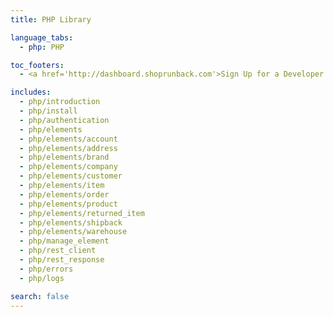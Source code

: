 ```yaml
---
title: PHP Library

language_tabs:
  - php: PHP

toc_footers:
  - <a href='http://dashboard.shoprunback.com'>Sign Up for a Developer Key</a>

includes:
  - php/introduction
  - php/install
  - php/authentication
  - php/elements
  - php/elements/account
  - php/elements/address
  - php/elements/brand
  - php/elements/company
  - php/elements/customer
  - php/elements/item
  - php/elements/order
  - php/elements/product
  - php/elements/returned_item
  - php/elements/shipback
  - php/elements/warehouse
  - php/manage_element
  - php/rest_client
  - php/rest_response
  - php/errors
  - php/logs

search: false
---
```



